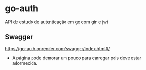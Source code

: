 # go-auth
API de estudo de autenticação em go com gin e jwt

## Swagger
https://go-auth.onrender.com/swagger/index.html#/
- A página pode demorar um pouco para carregar pois deve estar adormecida.

